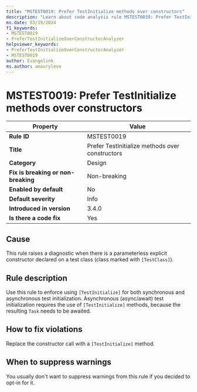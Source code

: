 ```yaml
---
title: "MSTEST0019: Prefer TestInitialize methods over constructors"
description: "Learn about code analysis rule MSTEST0019: Prefer TestInitialize methods over constructors"
ms.date: 03/19/2024
f1_keywords:
- MSTEST0019
- PreferTestInitializeOverConstructorAnalyzer
helpviewer_keywords:
- PreferTestInitializeOverConstructorAnalyzer
- MSTEST0019
author: Evangelink
ms.author: amauryleve
---
```

# MSTEST0019: Prefer TestInitialize methods over constructors

| Property                            | Value                                           |
|-------------------------------------|-------------------------------------------------|
| **Rule ID**                         | MSTEST0019                                      |
| **Title**                           | Prefer TestInitialize methods over constructors |
| **Category**                        | Design                                          |
| **Fix is breaking or non-breaking** | Non-breaking                                    |
| **Enabled by default**              | No                                              |
| **Default severity**                | Info                                            |
| **Introduced in version**           | 3.4.0                                           |
| **Is there a code fix**             | Yes                                             |

## Cause

This rule raises a diagnostic when there is a parameterless explicit constructor declared on a test class (class marked with `[TestClass]`).

## Rule description

Use this rule to enforce using `[TestInitialize]` for both synchronous and asynchronous test initialization. Asynchronous (async/await) test initialization requires the use of `[TestInitialize]` methods, because the resulting `Task` needs to be awaited.

## How to fix violations

Replace the constructor call with a `[TestInitialize]` method.

## When to suppress warnings

You usually don't want to suppress warnings from this rule if you decided to opt-in for it.
